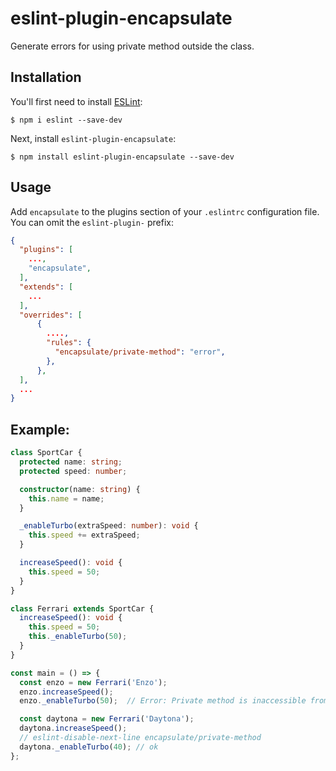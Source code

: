 # eslint-plugin-encapsulate

Generate errors for using private method outside the class.

## Installation

You'll first need to install [ESLint](http://eslint.org):

```
$ npm i eslint --save-dev
```

Next, install `eslint-plugin-encapsulate`:

```
$ npm install eslint-plugin-encapsulate --save-dev
```

## Usage

Add `encapsulate` to the plugins section of your `.eslintrc` configuration file. You can omit the `eslint-plugin-` prefix:

```json
{
  "plugins": [
    ...,
    "encapsulate", 
  ],
  "extends": [
    ...
  ],
  "overrides": [
      {
        ....,
        "rules": {
          "encapsulate/private-method": "error",
        },
      },
  ],
  ...
}
```



## Example:

```typescript
class SportCar {
  protected name: string;
  protected speed: number;

  constructor(name: string) {
    this.name = name;
  }

  _enableTurbo(extraSpeed: number): void {
    this.speed += extraSpeed;
  }

  increaseSpeed(): void {
    this.speed = 50;
  }
}

class Ferrari extends SportCar {
  increaseSpeed(): void {
    this.speed = 50;
    this._enableTurbo(50);
  }
}

const main = () => {
  const enzo = new Ferrari('Enzo');
  enzo.increaseSpeed();
  enzo._enableTurbo(50);  // Error: Private method is inaccessible from outside

  const daytona = new Ferrari('Daytona');
  daytona.increaseSpeed();
  // eslint-disable-next-line encapsulate/private-method
  daytona._enableTurbo(40); // ok
};
```